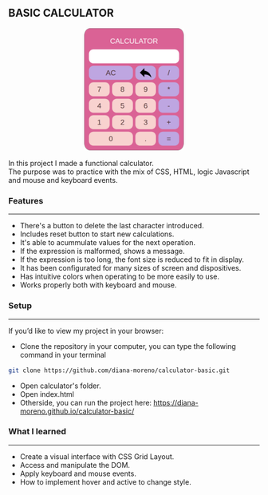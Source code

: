## BASIC CALCULATOR

<p align="center">
  <img src="./img/calculator-basic.png" width="200">
</p>

In this project I made a functional calculator.<br>The purpose was to practice with the mix of CSS, HTML, logic Javascript and mouse and keyboard events.

### **Features**
---
- There's a button to delete the last character introduced.
- Includes reset button to start new calculations.
- It's able to acummulate values for the next operation.
- If the expression is malformed, shows a message.
- If the expression is too long, the font size is reduced to fit in display.
- It has been configurated for many sizes of screen and dispositives.
- Has intuitive colors when operating to be more easily to use.
- Works properly both with keyboard and mouse.

### **Setup**
---
If you’d like to view my project in your browser:

- Clone the repository in your computer, you can type the following command in your terminal
```bash
git clone https://github.com/diana-moreno/calculator-basic.git
```
- Open calculator's folder.
- Open index.html
- Otherside, you can run the project here: https://diana-moreno.github.io/calculator-basic/

### **What I learned**
---
- Create a visual interface with CSS Grid Layout.
- Access and manipulate the DOM.
- Apply keyboard and mouse events.
- How to implement hover and active to change style.
